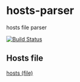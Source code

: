 # hosts-parser
hosts file parser

[![Build Status](https://travis-ci.org/imyelo/hosts-parser.svg?branch=master)](https://travis-ci.org/imyelo/hosts-parser)

## Hosts file
[hosts (file)](http://en.wikipedia.org/wiki/Hosts_%28file%29)
